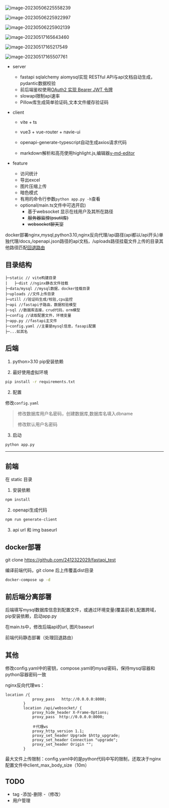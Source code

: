 ![image-20230506225558239](README.assets/image-20230506225558239.png)

![image-20230506225922997](README.assets/image-20230506225922997.png)

![image-20230506225902139](README.assets/image-20230517165410545.png)

![image-20230517165643460](README.assets/image-20230517165643460.png)

![image-20230517165217549](README.assets/image-20230517165217549.png)

![image-20230517165507761](README.assets/image-20230517165507761.png)

 + server

   + fastapi sqlalchemy aiomysql实现 RESTful API与api文档自动生成，pydantic数据校验
   + 前后端鉴权使用[OAuth2 实现 Bearer JWT 令牌](https://fastapi.tiangolo.com/zh/tutorial/security/oauth2-jwt/)
   + slowapi限制api速率
   + Pillow库生成简单验证码,文本文件缓存验证码
+ client

  + vite + ts
  
  + vue3 + vue-router + navie-ui
  
  + openapi-generate-typescript自动生成axios请求代码

  + markdown解析和高亮使用highlight.js,编辑器[v-md-editor](https://code-farmer-i.github.io/vue-markdown-editor/zh/)
  
+ feature
  
  + 访问统计
  + 导出excel
  + 图片压缩上传
  + 暗色模式
  + 有用的命令行参数`python app.py -h`查看
  + optional(main.ts文件中可选开启)
    + 基于websocket 显示在线用户及其所在路径
    + ~~服务器监控(psutil库)~~
    + ~~websocket聊天室~~
  

docker部署nginx,mysql,python3.10,nginx反向代理/api路径(api都以/api开头)单独代理/docs,/openapi.json路径的api文档，/uploads路径挂载文件上传的目录其他路径匹配[回退路由](https://router.vuejs.org/zh/guide/essentials/history-mode.html#nginx)

## 目录结构

```
├─static // vite构建目录
|   ├─dist //nginx静态文件挂载
├─data/mysql //mysql数据，docker挂载目录
├─uploads //文件上传目录
├─utill //验证码生成/校验,cpu监控
├─api //fastapi子路由，数据校验模型
├─sql //数据库连接，crud代码，orm模型
├─config //读取配置文件，环境变量
├─app.py //fastapi主文件
├─config.yaml //主要是mysql信息，fasapi配置
├─...如其名

```



## 后端

1. python>3.10 pip安装依赖 

2. 最好使用虚拟环境
```bash
pip install -r requirements.txt
```

2. 配置

修改`config.yaml`
> 修改数据库用户名密码，创建数据库,数据库名填入dbname
> 
> 修改默认用户名密码

3. 启动

```bash
python app.py
```

---
## 前端
在 static 目录

1. 安装依赖
```bash
npm install
```

2. openapi生成代码
```bash
npm run generate-client
```

3. api url 和 img baseurl

## docker部署

git clone https://github.com/2412322029/fastapi_test

编译前端代码，git clone 后上传覆盖dist目录

```bash
docker-compose up -d
```

## 前后端分离部署

后端填写mysql数据库信息到配置文件，或通过环境变量(覆盖前者),配置跨域，pip安装依赖，启动app.py

在main.ts中，修改后端api的url, 图片baseurl

前端代码静态部署（处理回退路由）

## 其他

修改config.yaml中的密钥，compose.yaml的mysql密码，保持mysql容器和python容器密码一致

nginx反向代理ws：

```
location /{
            proxy_pass   http://0.0.0.0:8000;
        }
        location /api/websocket/ {
            proxy_hide_header X-Frame-Options;
            proxy_pass  http://0.0.0.0:8000;

            ＃代理ws
            proxy_http_version 1.1;
            proxy_set_header Upgrade $http_upgrade;
            proxy_set_header Connection "upgrade";
            proxy_set_header Origin ""; 
        }
```



最大文件上传限制：config.yaml中的是python代码中写的限制，还取决于nginx配置文件中client_max_body_size（10m）



## TODO

- tag  -添加-删除 -（修改）
- 用户管理
